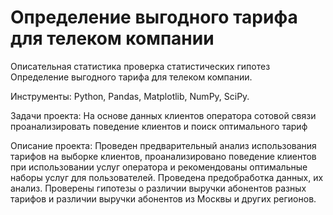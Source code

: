 # Определение выгодного тарифа для телеком компании

Описательная статистика проверка статистических гипотез
Определение выгодного тарифа для телеком компании.

Инструменты: Python, Pandas, Matplotlib, NumPy, SciPy.

Задачи проекта:
На основе данных клиентов оператора сотовой связи проанализировать поведение клиентов и поиск оптимального тариф                                    

Описание проекта:
Проведен предварительный анализ использования тарифов на выборке клиентов,
проанализировано поведение клиентов при использовании услуг оператора и
рекомендованы оптимальные наборы услуг для пользователей. Проведена предобработка
данных, их анализ. Проверены гипотезы о различии выручки абонентов разных тарифов и
различии выручки абонентов из Москвы и других регионов.
